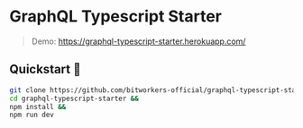 # GraphQL Typescript Starter
> Demo: https://graphql-typescript-starter.herokuapp.com/

## Quickstart 🚀

```bash
git clone https://github.com/bitworkers-official/graphql-typescript-starter &&
cd graphql-typescript-starter &&
npm install &&
npm run dev
```
